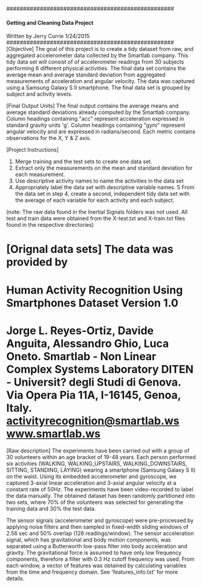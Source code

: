 ##################################################
#### Getting and Cleaning Data Project ###########
Written by Jerry Currie 1/24/2015
##################################################
[Objective]
The goal of this project is to create a tidy dataset from raw, 
and aggregated accelerometer data collected by the
Smartlab company. This tidy data set will consist of
of accelerometer readings from 30 subjects
performing 6 different physical activities. The final
data set contains the average mean and average standard deviation
from aggregated measurements of acceleration and angular velocity. 
The data was captured using a Samsung Galaxy S II smartphone. The
final data set is grouped by subject and activity levels.  

[Final Output Units]
The final output contains the average means and average standard
deviations already computed by the Smartlab company. Column
headings containing "acc" represent acceleration expressed in
standard gravity units 'g'. Column headings containing
"gyro" represent angular velocity and are expressed in
radians/second. Each metric contains observations for the
X, Y & Z axis.

[Project Instructions]
1. Merge training and the test sets to create one data set.
2. Extract only the measurements on the mean and standard deviation for each measurement. 
3. Use descriptive activity names to name the activities in the data set
4. Appropriately label the data set with descriptive variable names. 
5 From the data set in step 4, create a second, independent tidy data set with the average of each variable for each activity and each subject.

(note: The raw data found in the Inertial Signals folders was
not used. All test and train data were obtained from the
X-test.txt and X-train.txt files found in the respective
directories)


[Orignal data sets]
The data was provided by 
==================================================================
Human Activity Recognition Using Smartphones Dataset
Version 1.0
==================================================================
Jorge L. Reyes-Ortiz, Davide Anguita, Alessandro Ghio, Luca Oneto.
Smartlab - Non Linear Complex Systems Laboratory
DITEN - Universit? degli Studi di Genova.
Via Opera Pia 11A, I-16145, Genoa, Italy.
activityrecognition@smartlab.ws
www.smartlab.ws
==================================================================
[Raw description]
The experiments have been carried out with a group of 30 volunteers within an age bracket of 19-48 years. Each person performed six activities (WALKING, WALKING_UPSTAIRS, WALKING_DOWNSTAIRS, SITTING, STANDING, LAYING) wearing a smartphone (Samsung Galaxy S II) on the waist. Using its embedded accelerometer and gyroscope, we captured 3-axial linear acceleration and 3-axial angular velocity at a constant rate of 50Hz. The experiments have been video-recorded to label the data manually. The obtained dataset has been randomly partitioned into two sets, where 70% of the volunteers was selected for generating the training data and 30% the test data. 

The sensor signals (accelerometer and gyroscope) were pre-processed by applying noise filters and then sampled in fixed-width sliding windows of 2.56 sec and 50% overlap (128 readings/window). The sensor acceleration signal, which has gravitational and body motion components, was separated using a Butterworth low-pass filter into body acceleration and gravity. The gravitational force is assumed to have only low frequency components, therefore a filter with 0.3 Hz cutoff frequency was used. From each window, a vector of features was obtained by calculating variables from the time and frequency domain. See 'features_info.txt' for more details. 





